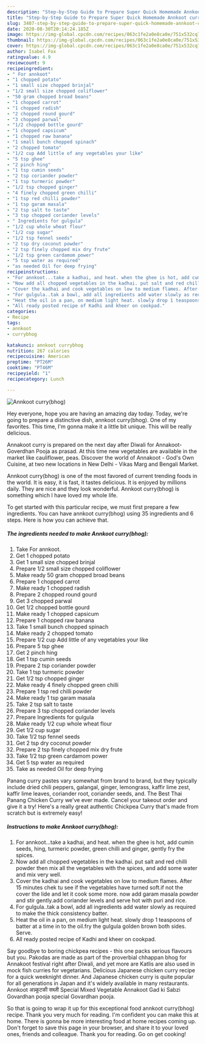 ```yaml
---
description: "Step-by-Step Guide to Prepare Super Quick Homemade Annkoot curry(bhog)"
title: "Step-by-Step Guide to Prepare Super Quick Homemade Annkoot curry(bhog)"
slug: 3407-step-by-step-guide-to-prepare-super-quick-homemade-annkoot-currybhog
date: 2020-08-30T20:14:24.185Z
image: https://img-global.cpcdn.com/recipes/063c1fe2a0e8ca0e/751x532cq70/annkoot-currybhog-recipe-main-photo.jpg
thumbnail: https://img-global.cpcdn.com/recipes/063c1fe2a0e8ca0e/751x532cq70/annkoot-currybhog-recipe-main-photo.jpg
cover: https://img-global.cpcdn.com/recipes/063c1fe2a0e8ca0e/751x532cq70/annkoot-currybhog-recipe-main-photo.jpg
author: Isabel Fox
ratingvalue: 4.9
reviewcount: 9
recipeingredient:
- " For annkoot"
- "1 chopped potato"
- "1 small size chopped brinjal"
- "1/2 small size chopped coliflower"
- "50 gram chopped broad beans"
- "1 chopped carrot"
- "1 chopped radish"
- "2 chopped round gourd"
- "3 chopped parwal"
- "1/2 chopped bottle gourd"
- "1 chopped capsicum"
- "1 chopped raw banana"
- "1 small bunch chopped spinach"
- "2 chopped tomato"
- "1/2 cup Add little of any vegetables your like"
- "5 tsp ghee"
- "2 pinch hing"
- "1 tsp cumin seeds"
- "2 tsp coriander powder"
- "1 tsp turmeric powder"
- "1/2 tsp chopped ginger"
- "4 finely chopped green chilli"
- "1 tsp red chilli powder"
- "1 tsp garam masala"
- "2 tsp salt to taste"
- "3 tsp chopped coriander levels"
- " Ingredients for gulgula"
- "1/2 cup whole wheat flour"
- "1/2 cup sugar"
- "1/2 tsp fennel seeds"
- "2 tsp dry coconut powder"
- "2 tsp finely chopped mix dry frute"
- "1/2 tsp green cardamom power"
- "5 tsp water as required"
- "as needed Oil for deep frying"
recipeinstructions:
- "For annkoot...take a kadhai, and heat. when the ghee is hot, add cumin seeds, hing, turmeric powder, green chilli and ginger, gently fry the spices."
- "Now add all chopped vegetables in the kadhai. put salt and red chilli powder then mix all the vegetables with the spices, and add some water and mix very well."
- "Cover the kadhai and cook vegetables on low to medium flames. After 15 minutes chek tu see if the vegetables have turned soft.if not the cover the lide and let it cook some more. now add garam masala powder and stir gently.add coriander levels and serve hot with puri and rice."
- "For gulgula..tak a bowl, add all ingredients add water slowly as required to make the thick consistency batter."
- "Heat the oil in a pan, on medium light heat. slowly drop 1 teaspoons of batter at a time in to the oil.fry the gulgula golden brown both sides. Serve."
- "All ready posted recipe of Kadhi and kheer on cookpad."
categories:
- Recipe
tags:
- annkoot
- currybhog

katakunci: annkoot currybhog 
nutrition: 267 calories
recipecuisine: American
preptime: "PT26M"
cooktime: "PT46M"
recipeyield: "1"
recipecategory: Lunch

---
```



![Annkoot curry(bhog)](https://img-global.cpcdn.com/recipes/063c1fe2a0e8ca0e/751x532cq70/annkoot-currybhog-recipe-main-photo.jpg)

Hey everyone, hope you are having an amazing day today. Today, we're going to prepare a distinctive dish, annkoot curry(bhog). One of my favorites. This time, I'm gonna make it a little bit unique. This will be really delicious.

Annakoot curry is prepared on the next day after Diwali for Annakoot-Goverdhan Pooja as prasad. At this time new vegetables are available in the market like cauliflower, peas. Discover the world of Annakoot - God&#39;s Own Cuisine, at two new locations in New Delhi - Vikas Marg and Bengali Market.

Annkoot curry(bhog) is one of the most favored of current trending foods in the world. It is easy, it is fast, it tastes delicious. It is enjoyed by millions daily. They are nice and they look wonderful. Annkoot curry(bhog) is something which I have loved my whole life.


To get started with this particular recipe, we must first prepare a few ingredients. You can have annkoot curry(bhog) using 35 ingredients and 6 steps. Here is how you can achieve that.

<!--inarticleads1-->

##### The ingredients needed to make Annkoot curry(bhog):

1. Take  For annkoot.
1. Get 1 chopped potato
1. Get 1 small size chopped brinjal
1. Prepare 1/2 small size chopped coliflower
1. Make ready 50 gram chopped broad beans
1. Prepare 1 chopped carrot
1. Make ready 1 chopped radish
1. Prepare 2 chopped round gourd
1. Get 3 chopped parwal
1. Get 1/2 chopped bottle gourd
1. Make ready 1 chopped capsicum
1. Prepare 1 chopped raw banana
1. Take 1 small bunch chopped spinach
1. Make ready 2 chopped tomato
1. Prepare 1/2 cup Add little of any vegetables your like
1. Prepare 5 tsp ghee
1. Get 2 pinch hing
1. Get 1 tsp cumin seeds
1. Prepare 2 tsp coriander powder
1. Take 1 tsp turmeric powder
1. Get 1/2 tsp chopped ginger
1. Make ready 4 finely chopped green chilli
1. Prepare 1 tsp red chilli powder
1. Make ready 1 tsp garam masala
1. Take 2 tsp salt to taste
1. Prepare 3 tsp chopped coriander levels
1. Prepare  Ingredients for gulgula
1. Make ready 1/2 cup whole wheat flour
1. Get 1/2 cup sugar
1. Take 1/2 tsp fennel seeds
1. Get 2 tsp dry coconut powder
1. Prepare 2 tsp finely chopped mix dry frute
1. Take 1/2 tsp green cardamom power
1. Get 5 tsp water as required
1. Take as needed Oil for deep frying


Panang curry pastes vary somewhat from brand to brand, but they typically include dried chili peppers, galangal, ginger, lemongrass, kaffir lime zest, kaffir lime leaves, coriander root, coriander seeds, and. The Best Thai Panang Chicken Curry we&#39;ve ever made. Cancel your takeout order and give it a try! Here&#39;s a really great authentic Chickpea Curry that&#39;s made from scratch but is extremely easy! 

<!--inarticleads2-->

##### Instructions to make Annkoot curry(bhog):

1. For annkoot...take a kadhai, and heat. when the ghee is hot, add cumin seeds, hing, turmeric powder, green chilli and ginger, gently fry the spices.
1. Now add all chopped vegetables in the kadhai. put salt and red chilli powder then mix all the vegetables with the spices, and add some water and mix very well.
1. Cover the kadhai and cook vegetables on low to medium flames. After 15 minutes chek tu see if the vegetables have turned soft.if not the cover the lide and let it cook some more. now add garam masala powder and stir gently.add coriander levels and serve hot with puri and rice.
1. For gulgula..tak a bowl, add all ingredients add water slowly as required to make the thick consistency batter.
1. Heat the oil in a pan, on medium light heat. slowly drop 1 teaspoons of batter at a time in to the oil.fry the gulgula golden brown both sides. Serve.
1. All ready posted recipe of Kadhi and kheer on cookpad.


Say goodbye to boring chickpea recipes - this one packs serious flavours but you. Pakodas are made as part of the proverbial chhappan bhog for Annakoot festival right after Diwali, and yet more are Katlis are also used in mock fish curries for vegetarians. Delicious Japanese chicken curry recipe for a quick weeknight dinner. And Japanese chicken curry is quite popular for all generations in Japan and it&#39;s widely available in many restaurants. Annkoot अन्न्कूटकी सब्ज़ी Special Mixed Vegetable Annakoot Gad ki Sabzi Govardhan pooja special Govardhan pooja. 

So that is going to wrap it up for this exceptional food annkoot curry(bhog) recipe. Thank you very much for reading. I'm confident you can make this at home. There is gonna be more interesting food at home recipes coming up. Don't forget to save this page in your browser, and share it to your loved ones, friends and colleague. Thank you for reading. Go on get cooking!

